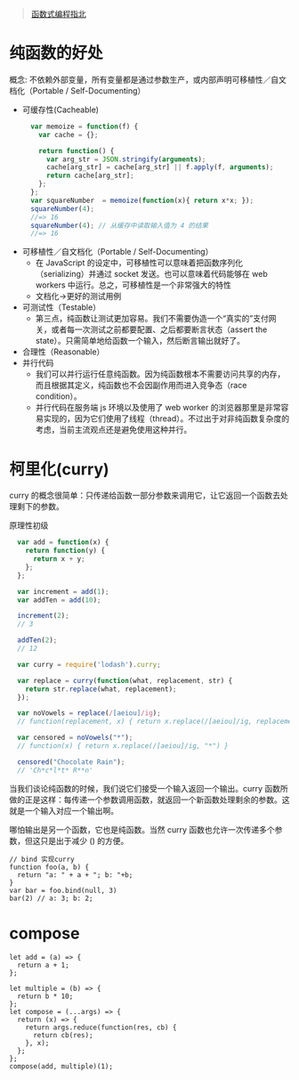 > [函数式编程指北](https://llh911001.gitbooks.io/mostly-adequate-guide-chinese/content/)
# 纯函数的好处
概念: 不依赖外部变量，所有变量都是通过参数生产，或内部声明可移植性／自文档化（Portable / Self-Documenting）

- 可缓存性(Cacheable)
  ```Javascript
    var memoize = function(f) {
      var cache = {};

      return function() {
        var arg_str = JSON.stringify(arguments);
        cache[arg_str] = cache[arg_str] || f.apply(f, arguments);
        return cache[arg_str];
      };
    };
    var squareNumber  = memoize(function(x){ return x*x; });
    squareNumber(4);
    //=> 16
    squareNumber(4); // 从缓存中读取输入值为 4 的结果
    //=> 16
  ```
- 可移植性／自文档化（Portable / Self-Documenting）
  - 在 JavaScript 的设定中，可移植性可以意味着把函数序列化（serializing）并通过 socket 发送。也可以意味着代码能够在 web workers 中运行。总之，可移植性是一个非常强大的特性
  - 文档化->更好的测试用例
- 可测试性（Testable）
  - 第三点，纯函数让测试更加容易。我们不需要伪造一个“真实的”支付网关，或者每一次测试之前都要配置、之后都要断言状态（assert the state）。只需简单地给函数一个输入，然后断言输出就好了。
- 合理性（Reasonable）
- 并行代码
  - 我们可以并行运行任意纯函数。因为纯函数根本不需要访问共享的内存，而且根据其定义，纯函数也不会因副作用而进入竞争态（race condition）。
  - 并行代码在服务端 js 环境以及使用了 web worker 的浏览器那里是非常容易实现的，因为它们使用了线程（thread）。不过出于对非纯函数复杂度的考虑，当前主流观点还是避免使用这种并行。


# 柯里化(curry)
curry 的概念很简单：只传递给函数一部分参数来调用它，让它返回一个函数去处理剩下的参数。

原理性初级
```Javascript
  var add = function(x) {
    return function(y) {
      return x + y;
    };
  };

  var increment = add(1);
  var addTen = add(10);

  increment(2);
  // 3

  addTen(2);
  // 12
```

```Javascript
  var curry = require('lodash').curry;

  var replace = curry(function(what, replacement, str) {
    return str.replace(what, replacement);
  });

  var noVowels = replace(/[aeiou]/ig);
  // function(replacement, x) { return x.replace(/[aeiou]/ig, replacement) }

  var censored = noVowels("*");
  // function(x) { return x.replace(/[aeiou]/ig, "*") }

  censored("Chocolate Rain");
  // 'Ch*c*l*t* R**n'
```
当我们谈论纯函数的时候，我们说它们接受一个输入返回一个输出。curry 函数所做的正是这样：每传递一个参数调用函数，就返回一个新函数处理剩余的参数。这就是一个输入对应一个输出啊。

哪怕输出是另一个函数，它也是纯函数。当然 curry 函数也允许一次传递多个参数，但这只是出于减少 () 的方便。

```JS
// bind 实现curry
function foo(a, b) {
  return "a: " + a + "; b: "+b;
}
var bar = foo.bind(null, 3)
bar(2) // a: 3; b: 2;
```

# compose

```JS
let add = (a) => {
  return a + 1;
};

let multiple = (b) => {
  return b * 10;
};
let compose = (...args) => {
  return (x) => {
    return args.reduce(function(res, cb) {
      return cb(res);
    }, x);
  };
};
compose(add, multiple)(1);
```